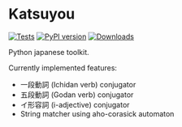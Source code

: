 # Katsuyou

[![Tests](https://github.com/northy/katsuyou/actions/workflows/main.yaml/badge.svg)](https://github.com/northy/katsuyou/actions/workflows/main.yaml)
[![PyPI version](https://badge.fury.io/py/katsuyou.svg)](https://badge.fury.io/py/katsuyou)
[![Downloads](https://pepy.tech/badge/katsuyou)](https://pepy.tech/project/katsuyou)

Python japanese toolkit.

Currently implemented features:
* 一段動詞 (Ichidan verb) conjugator
* 五段動詞 (Godan verb) conjugator
* イ形容詞 (i-adjective) conjugator
* String matcher using aho-corasick automaton
